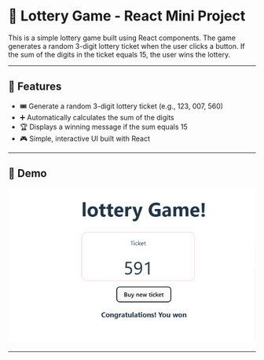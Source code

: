 # 🎲 Lottery Game - React Mini Project

This is a simple lottery game built using React components. The game generates a random 3-digit lottery ticket when the user clicks a button. If the sum of the digits in the ticket equals 15, the user wins the lottery.

---

## 🚀 Features

- 🎟️ Generate a random 3-digit lottery ticket (e.g., 123, 007, 560)
- ➕ Automatically calculates the sum of the digits
- 🏆 Displays a winning message if the sum equals 15
- 🎮 Simple, interactive UI built with React

---

## 📸 Demo

![Lottery Game Screenshot](./src/assets/ss.png)

---

